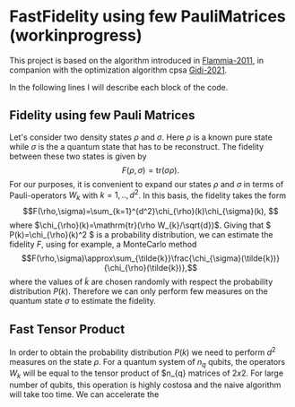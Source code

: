 # FastFidelity using few PauliMatrices (workinprogress)

This project is based on the algorithm introduced in [Flammia-2011](http://dx.doi.org/10.1103/PhysRevLett.106.230501), in companion with the optimization algorithm cpsa [Gidi-2021]().

In the following lines I will describe each block of the code.
## Fidelity using few Pauli Matrices
Let's consider two density states $\rho$ and $\sigma$. Here $\rho$ is a known pure state while $\sigma$ is the a quantum state that has to be reconstruct. The fidelity between these two states is given by
$$F(\rho,\sigma)=\mathrm{tr}(\sigma\rho). $$
For our purposes, it is convenient to expand our states $\rho$ and $\sigma$ in terms of Pauli-operators $W_{k}$ with $k=1,..,d^2$. In this basis, the fidelity takes the form
$$F(\rho,\sigma)=\sum_{k=1}^{d^2}\chi_{\rho}(k)\chi_{\sigma}(k), $$
where $\chi_{\rho}(k)=\mathrm{tr}(\rho W_{k}/\sqrt{d})$. Giving that $ P(k)=\chi_{\rho}(k)^2 $ is a probability distribution, we can estimate the fidelity $F$, using for example, a MonteCarlo method
$$F(\rho,\sigma)\approx\sum_{\tilde{k}}\frac{\chi_{\sigma}(\tilde{k})}{\chi_{\rho}(\tilde{k})},$$ 
where the values of $\tilde{k}$ are chosen randomly with respect the probability distribution $P(k)$. Therefore we can only perform few measures on the quantum state $\sigma$ to estimate the fidelity.
## Fast Tensor Product

In order to obtain the probability distribution $P(k)$ we need to perform $d^2$ measures on the state $\rho$. For a quantum system of $n_{q}$ qubits, the operators $W_{k}$ will be equal to the tensor product of $n_{q} matrices of $2x2$. For large number of qubits, this operation is highly costosa and the naive algorithm will take too time. We can accelerate the


